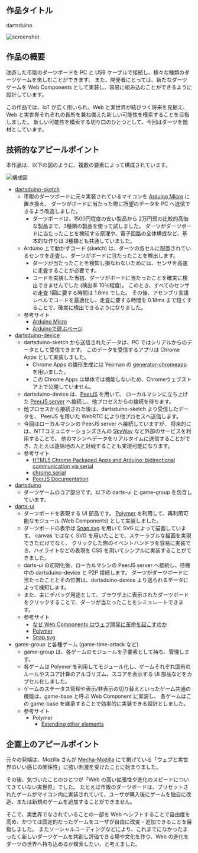 ## 作品タイトル

dartsduino

![screenshot](https://dl.dropboxusercontent.com/u/972960/Documents/dartsduino/dartsduino2.gif)


## 作品の概要

改造した市販のダーツボードを PC と USB ケーブルで接続し、様々な種類のダーツゲームを楽しむことができます。
また、開発者にとっては、新たなダーツゲームを Web Components として実装し、容易に組み込むことができるように設計しています。

この作品では、IoT が広く用いられ、Web と実世界が結びつく将来を見据え、Web と実世界それぞれの長所を兼ね備えた新しい可能性を模索することを目指しました。
新しい可能性を模索する切り口のひとつとして、今回はダーツを題材としています。


## 技術的なアピールポイント

本作品は、以下の図のように、複数の要素によって構成されています。

![構成図](https://dl.dropboxusercontent.com/u/972960/Documents/dartsduino/dartsduino2.png)

* [dartsduino-sketch](https://github.com/dartsduino2/dartsduino-sketch)
  * 市販のダーツボードに元々実装されているマイコンを [Arduino Micro](http://arduino.cc/en/Main/arduinoBoardMicro) に置き換え、
    ダーツがボードに当たった際に所望のデータを PC へ送信できるよう改造しました。
    * ダーツボードは、1500円程度の安い製品から 2万円弱の比較的高価な製品まで、3種類の製品を使って試しました。
      ダーツがダーツボードに当たったことを検知する原理や、電子回路の全体構成など、基本的な作りは 3種類とも共通していました。
  * Arduino 上で動かすコード (sketch) は、ダーツの各セルに配置されているセンサを走査し、ダーツがボードに当たったことを検出します。
    * ダーツが当たったことを検知し損なわないためには、センサを高速に走査することが必要です。
    * コードを実装した当初、ダーツがボードに当たったことを確実に検出できませんでした (検出率 10％程度)。
      このとき、すべてのセンサの走査 1回に要する時間は 1.8ms でした。
      その後、アセンブリ言語レベルでコードを最適化し、走査に要する時間を 0.18ms まで短くすることで、確実に検出できるようになりました。
  * 参考サイト
    * [Arduino Micro](http://arduino.cc/en/Main/arduinoBoardMicro)
    * [Arduinoで遊ぶページ](http://garretlab.web.fc2.com/arduino/inside/index.html)
* [dartsduino-device](https://github.com/dartsduino2/dartsduino-device)
  * dartsduino-sketch から送信されたデータは、PC ではシリアルからのデータとして受信できます。
    このデータを受信するアプリは Chrome Apps として実装しました。
    * Chrome Apps の雛形生成には Yeoman の [generator-chromeapp](https://github.com/yeoman/generator-chromeapp) を用いました。
    * この Chrome Apps は単体では機能しないため、Chromeウェブストア上で公開していません。
  * dartsduino-device は、[PeerJS](http://peerjs.com/) を用いて、
    ローカルマシンに立ち上げた [PeerJS server](https://github.com/peers/peerjs-server)
    へ接続し、他プロセスからの接続を待ちます。
  * 他プロセスから接続された後は、dartsduino-sketch より受信したデータを、
    PeerJS を用いた WebRTC により他プロセスへ送信します。
  * 今回はローカルマシンの PeerJS server へ接続していますが、
    将来的には、NTTコミュニケーションズさんの [SkyWay](http://nttcom.github.io/skyway/) など外部のサービスを利用することで、
    他のマシンへデータをリアルタイムに送信することができ、たとえば遠隔地の人と対戦することも実現可能になります。
  * 参考サイト
    * [HTML5 Chrome Packaged Apps and Arduino: bidirectional communication via serial](http://www.fabiobiondi.com/blog/2014/02/html5-chrome-packaged-apps-and-arduino-bidirectional-communication-via-serial/)
    * [chrome.serial](https://developer.chrome.com/apps/serial)
    * [PeerJS Documentation](http://peerjs.com/docs/)
* [dartsduino](https://github.com/dartsduino2/dartsduino)
  * ダーツゲームのコア部分です。以下の darts-ui と game-group を包含しています。
* [darts-ui](https://github.com/dartsduino2/darts-ui)
  * ダーツボードを表現する UI 部品です。
    [Polymer](http://www.polymer-project.org/) を利用して、再利用可能なモジュール (Web Components) として実装しました。
  * ダーツボードの表示は [Snap.svg](http://snapsvg.io/) を用いて SVG によって描画しています。
    canvas ではなく SVG を用いたことで、スケーラブルな描画を実現できただけでなく、
    クリックした際のイベントハンドラを容易に実装でき、ハイライトなどの表現を CSS を用いてシンプルに実装することができました。
  * darts-ui の初期化後、ローカルマシンの PeerJS server へ接続し、待機中の dartsduino-device と P2P 接続します。
    ダーツがダーツボードに当たったこととその位置は、dartsduino-device より送られるデータによって検知します。
  * また、主にデバッグ用途として、ブラウザ上に表示されたダーツボードをクリックすることで、ダーツが当たったことをシミュレートできます。
  * 参考サイト
    * [なぜ Web Components はウェブ開発に革命を起こすのか](http://blog.agektmr.com/2014/05/web-components.html)
    * [Polymer](http://www.polymer-project.org/)
    * [Snap.svg](http://snapsvg.io/)
* game-group と各種ゲーム (game-time-attack など)
  * game-group は、各ゲームのモジュールを子要素として持ち、管理します。
  * 各ゲームは Polymer を利用してモジュール化し、ゲームそれぞれ固有のルールやスコア計算のアルゴリズム、スコアを表示する UI 部品などをカプセル化しました。
  * ゲームのステータス管理や表示/非表示の切り替えといったゲーム共通の機能は、game-base と呼ぶ Web Component に実装し、
    各ゲームはこの game-base を継承することで効率的に実装できる設計としました。
  * 参考サイト
    * Polymer
      * [Extending other elements](http://www.polymer-project.org/docs/polymer/polymer.html#extending-other-elements)

## 企画上のアピールポイント

元々の発端は、Mozilla さんが [Mecha-Mozilla](http://mecha-mozilla.org/) にて掲げている「ウェブと実世界のいい感じの関係性」に強い刺激を受けたことに始まりました。

その後、気づいたことのひとつが「Web の高い拡張性や進化のスピードについてきていない実世界」でした。
たとえば市販のダーツボードは、プリセットされたゲームがマイコン内に実装されていて、ユーザが購入後にゲームを独自に改造、または新規のゲームを追加することができません。

そこで、実世界でなされていることの一部を Web へシフトすることで自由度を高め、かつては固定的だったゲームをユーザが自由に改変・追加できることを目指しました。
またソーシャルコーディングなどにより、これまでになかったまったく新しいダーツゲームを共創し評価できる場や文化を作り、Web の進化をダーツの世界へ持ち込めるか模索したい、と考えました。
